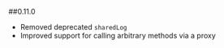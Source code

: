 ##0.11.0

 * Removed deprecated `sharedLog`
 * Improved support for calling arbitrary methods via a proxy
